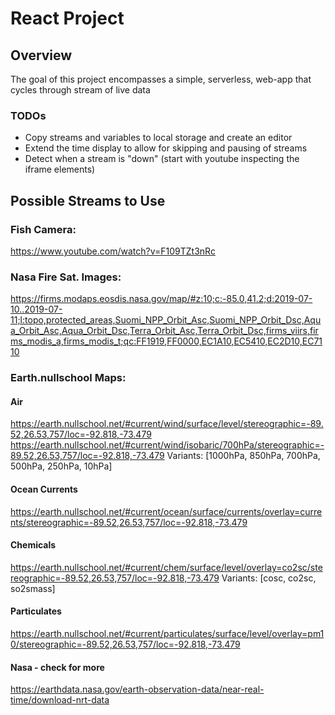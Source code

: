 # React Project

## Overview
The goal of this project encompasses a simple, serverless, web-app that cycles through
stream of live data

### TODOs
- Copy streams and variables to local storage and create an editor
- Extend the time display to allow for skipping and pausing of streams
- Detect when a stream is "down" (start with youtube inspecting the iframe elements)

## Possible Streams to Use

### Fish Camera:
https://www.youtube.com/watch?v=F109TZt3nRc

### Nasa Fire Sat. Images:
https://firms.modaps.eosdis.nasa.gov/map/#z:10;c:-85.0,41.2;d:2019-07-10..2019-07-11;l:topo,protected_areas,Suomi_NPP_Orbit_Asc,Suomi_NPP_Orbit_Dsc,Aqua_Orbit_Asc,Aqua_Orbit_Dsc,Terra_Orbit_Asc,Terra_Orbit_Dsc,firms_viirs,firms_modis_a,firms_modis_t;qc:FF1919,FF0000,EC1A10,EC5410,EC2D10,EC7110

### Earth.nullschool Maps:

#### Air
https://earth.nullschool.net/#current/wind/surface/level/stereographic=-89.52,26.53,757/loc=-92.818,-73.479
https://earth.nullschool.net/#current/wind/isobaric/700hPa/stereographic=-89.52,26.53,757/loc=-92.818,-73.479
Variants: [1000hPa, 850hPa, 700hPa, 500hPa, 250hPa, 10hPa]

#### Ocean Currents
https://earth.nullschool.net/#current/ocean/surface/currents/overlay=currents/stereographic=-89.52,26.53,757/loc=-92.818,-73.479

#### Chemicals
https://earth.nullschool.net/#current/chem/surface/level/overlay=co2sc/stereographic=-89.52,26.53,757/loc=-92.818,-73.479
Variants: [cosc, co2sc, so2smass]

#### Particulates
https://earth.nullschool.net/#current/particulates/surface/level/overlay=pm10/stereographic=-89.52,26.53,757/loc=-92.818,-73.479

#### Nasa - check for more
https://earthdata.nasa.gov/earth-observation-data/near-real-time/download-nrt-data